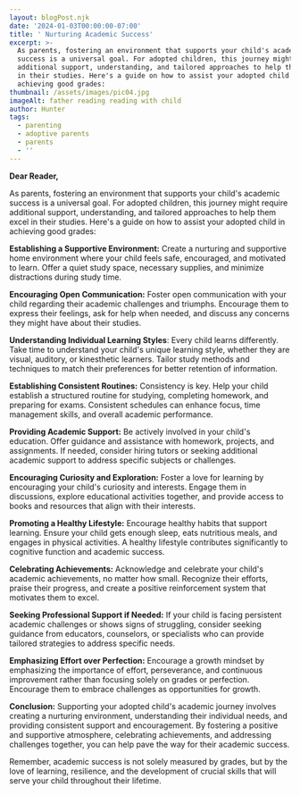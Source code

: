 ```yaml
---
layout: blogPost.njk
date: '2024-01-03T00:00:00-07:00'
title: ' Nurturing Academic Success'
excerpt: >-
  As parents, fostering an environment that supports your child's academic
  success is a universal goal. For adopted children, this journey might require
  additional support, understanding, and tailored approaches to help them excel
  in their studies. Here's a guide on how to assist your adopted child in
  achieving good grades:
thumbnail: /assets/images/pic04.jpg
imageAlt: father reading reading with child
author: Hunter
tags:
  - parenting
  - adoptive parents
  - parents
  - ''
---
```

**Dear Reader,**

As parents, fostering an environment that supports your child's academic success is a universal goal. For adopted children, this journey might require additional support, understanding, and tailored approaches to help them excel in their studies. Here's a guide on how to assist your adopted child in achieving good grades:

**Establishing a Supportive Environment:** Create a nurturing and supportive home environment where your child feels safe, encouraged, and motivated to learn. Offer a quiet study space, necessary supplies, and minimize distractions during study time.

**Encouraging Open Communication:** Foster open communication with your child regarding their academic challenges and triumphs. Encourage them to express their feelings, ask for help when needed, and discuss any concerns they might have about their studies.

**Understanding Individual Learning Styles**: Every child learns differently. Take time to understand your child's unique learning style, whether they are visual, auditory, or kinesthetic learners. Tailor study methods and techniques to match their preferences for better retention of information.

**Establishing Consistent Routines:** Consistency is key. Help your child establish a structured routine for studying, completing homework, and preparing for exams. Consistent schedules can enhance focus, time management skills, and overall academic performance.

**Providing Academic Support:** Be actively involved in your child's education. Offer guidance and assistance with homework, projects, and assignments. If needed, consider hiring tutors or seeking additional academic support to address specific subjects or challenges.

**Encouraging Curiosity and Exploration:** Foster a love for learning by encouraging your child's curiosity and interests. Engage them in discussions, explore educational activities together, and provide access to books and resources that align with their interests.

**Promoting a Healthy Lifestyle:** Encourage healthy habits that support learning. Ensure your child gets enough sleep, eats nutritious meals, and engages in physical activities. A healthy lifestyle contributes significantly to cognitive function and academic success.

**Celebrating Achievements:** Acknowledge and celebrate your child's academic achievements, no matter how small. Recognize their efforts, praise their progress, and create a positive reinforcement system that motivates them to excel.

**Seeking Professional Support if Needed:** If your child is facing persistent academic challenges or shows signs of struggling, consider seeking guidance from educators, counselors, or specialists who can provide tailored strategies to address specific needs.

**Emphasizing Effort over Perfection:** Encourage a growth mindset by emphasizing the importance of effort, perseverance, and continuous improvement rather than focusing solely on grades or perfection. Encourage them to embrace challenges as opportunities for growth.

**Conclusion:**
Supporting your adopted child's academic journey involves creating a nurturing environment, understanding their individual needs, and providing consistent support and encouragement. By fostering a positive and supportive atmosphere, celebrating achievements, and addressing challenges together, you can help pave the way for their academic success.

Remember, academic success is not solely measured by grades, but by the love of learning, resilience, and the development of crucial skills that will serve your child throughout their lifetime.
